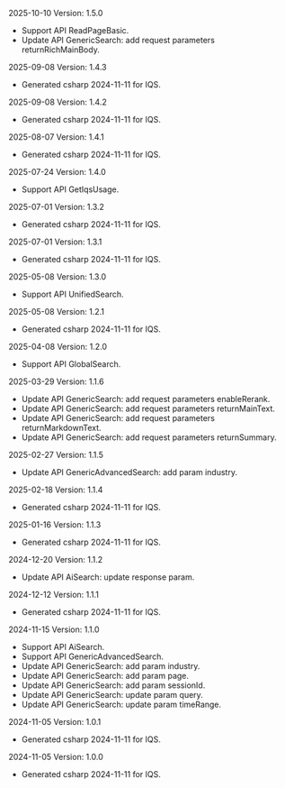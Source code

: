 2025-10-10 Version: 1.5.0
- Support API ReadPageBasic.
- Update API GenericSearch: add request parameters returnRichMainBody.


2025-09-08 Version: 1.4.3
- Generated csharp 2024-11-11 for IQS.

2025-09-08 Version: 1.4.2
- Generated csharp 2024-11-11 for IQS.

2025-08-07 Version: 1.4.1
- Generated csharp 2024-11-11 for IQS.

2025-07-24 Version: 1.4.0
- Support API GetIqsUsage.


2025-07-01 Version: 1.3.2
- Generated csharp 2024-11-11 for IQS.

2025-07-01 Version: 1.3.1
- Generated csharp 2024-11-11 for IQS.

2025-05-08 Version: 1.3.0
- Support API UnifiedSearch.


2025-05-08 Version: 1.2.1
- Generated csharp 2024-11-11 for IQS.

2025-04-08 Version: 1.2.0
- Support API GlobalSearch.


2025-03-29 Version: 1.1.6
- Update API GenericSearch: add request parameters enableRerank.
- Update API GenericSearch: add request parameters returnMainText.
- Update API GenericSearch: add request parameters returnMarkdownText.
- Update API GenericSearch: add request parameters returnSummary.


2025-02-27 Version: 1.1.5
- Update API GenericAdvancedSearch: add param industry.


2025-02-18 Version: 1.1.4
- Generated csharp 2024-11-11 for IQS.

2025-01-16 Version: 1.1.3
- Generated csharp 2024-11-11 for IQS.

2024-12-20 Version: 1.1.2
- Update API AiSearch: update response param.


2024-12-12 Version: 1.1.1
- Generated csharp 2024-11-11 for IQS.

2024-11-15 Version: 1.1.0
- Support API AiSearch.
- Support API GenericAdvancedSearch.
- Update API GenericSearch: add param industry.
- Update API GenericSearch: add param page.
- Update API GenericSearch: add param sessionId.
- Update API GenericSearch: update param query.
- Update API GenericSearch: update param timeRange.


2024-11-05 Version: 1.0.1
- Generated csharp 2024-11-11 for IQS.

2024-11-05 Version: 1.0.0
- Generated csharp 2024-11-11 for IQS.

